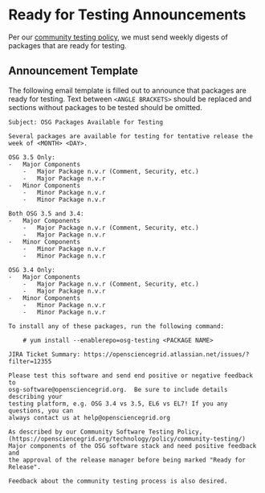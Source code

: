 Ready for Testing Announcements
===============================

Per our [community testing policy](/policy/community-testing), we must send weekly digests of packages that are ready
for testing.

Announcement Template
---------------------

The following email template is filled out to announce that packages are ready for testing.
Text between `<ANGLE BRACKETS>` should be replaced and sections without packages to be tested should be omitted.

```
Subject: OSG Packages Available for Testing
```

```
Several packages are available for testing for tentative release the
week of <MONTH> <DAY>.

OSG 3.5 Only:
-   Major Components
    -   Major Package n.v.r (Comment, Security, etc.)
    -   Major Package n.v.r
-   Minor Components
    -   Minor Package n.v.r
    -   Minor Package n.v.r

Both OSG 3.5 and 3.4:
-   Major Components
    -   Major Package n.v.r (Comment, Security, etc.)
    -   Major Package n.v.r
-   Minor Components
    -   Minor Package n.v.r
    -   Minor Package n.v.r

OSG 3.4 Only:
-   Major Components
    -   Major Package n.v.r (Comment, Security, etc.)
    -   Major Package n.v.r
-   Minor Components
    -   Minor Package n.v.r
    -   Minor Package n.v.r

To install any of these packages, run the following command:

    # yum install --enablerepo=osg-testing <PACKAGE NAME>

JIRA Ticket Summary: https://opensciencegrid.atlassian.net/issues/?filter=12355

Please test this software and send end positive or negative feedback to
osg-software@opensciencegrid.org.  Be sure to include details describing your
testing platform, e.g. OSG 3.4 vs 3.5, EL6 vs EL7! If you any questions, you can
always contact us at help@opensciencegrid.org

As described by our Community Software Testing Policy,
(https://opensciencegrid.org/technology/policy/community-testing/)
Major components of the OSG software stack and need positive feedback and
the approval of the release manager before being marked "Ready for Release".

Feedback about the community testing process is also desired.
```
